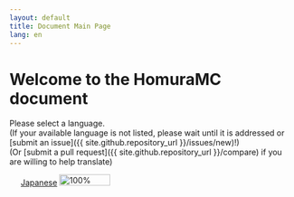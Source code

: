 ```yaml
---
layout: default
title: Document Main Page
lang: en
---
```

# Welcome to the HomuraMC document
Please select a language.  
(If your available language is not listed, please wait until it is addressed or [submit an issue]({{ site.github.repository_url }}/issues/new)!)  
(Or [submit a pull request]({{ site.github.repository_url }}/compare) if you are willing to help translate)  
  
<img src="https://flagsapi.com/JP/flat/16.png" width="16" height="16"></img> [Japanese](/docs/jp/) <img src="https://geps.dev/progress/100" width="90" height="20" alt="100%"></img>